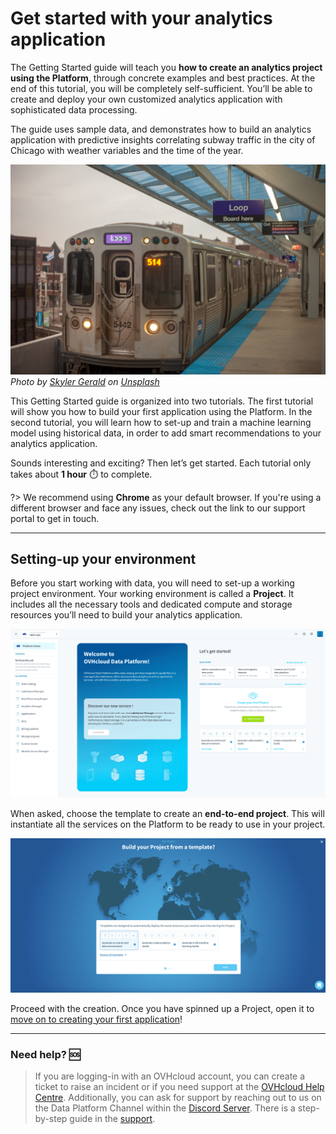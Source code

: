 # Get started with your analytics application

The Getting Started guide will teach you **how to create an analytics project using the Platform**, through concrete examples and best practices. At the end of this tutorial, you will be completely self-sufficient. You’ll be able to create and deploy your own customized analytics application with sophisticated data processing.

The guide uses sample data, and demonstrates how to build an analytics application with predictive insights correlating subway traffic in the city of Chicago with weather variables and the time of the year.


![Final application](picts/cta2.jpg)
*Photo by <a href="https://unsplash.com/fr/@skylargereld?utm_source=unsplash&utm_medium=referral&utm_content=creditCopyText">Skyler Gerald</a> on <a href="https://unsplash.com/fr/photos/jeMnUm2fG8s?utm_source=unsplash&utm_medium=referral&utm_content=creditCopyText">Unsplash</a>*

This Getting Started guide is organized into two tutorials. The first tutorial will show you how to build your first application using the Platform. In the second tutorial, you will learn how to set-up and train a machine learning model using historical data, in order to add smart recommendations to your analytics application.

Sounds interesting and exciting? Then let’s get started. Each tutorial only takes about **1 hour** ⏱️ to complete.

?> We recommend using **Chrome** as your default browser. If you're using a different browser and face any issues, check out the link to our support portal to get in touch.


---
## Setting-up your environment

Before you start working with data, you will need to set-up a working project environment. Your working environment is called a **Project**. It includes all the necessary tools and dedicated compute and storage resources you’ll need to build your analytics application. 


![setup](picts/dp_new_homepage.png)


When asked, choose the template to create an **end-to-end project**. This will instantiate all the services on the Platform to be ready to use in your project.

![setup](picts/create-dataplant2-template.png)

Proceed with the creation. Once you have spinned up a Project, open it to [move on to creating your first application](/en/getting-started/app-init/index)!

---

###  Need help? 🆘

> If you are logging-in with an OVHcloud account, you can create a ticket to raise an incident or if you need support at the [OVHcloud Help Centre](https://help.ovhcloud.com/csm/fr-home?id=csm_index). Additionally, you can ask for support by reaching out to us on the Data Platform Channel within the [Discord Server](https://discord.com/channels/850031577277792286/1163465539981672559). There is a step-by-step guide in the [support](/en/support/index.md).